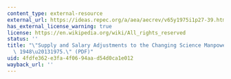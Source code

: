 ```yaml
---
content_type: external-resource
external_url: https://ideas.repec.org/a/aea/aecrev/v65y1975i1p27-39.html
has_external_license_warning: true
license: https://en.wikipedia.org/wiki/All_rights_reserved
status: ''
title: "\"Supply and Salary Adjustments to the Changing Science Manpower Market: Physics,\
  \ 1948\u20131975.\" (PDF)"
uid: 4fdfe362-e3fa-4f06-94aa-d54d0ca1e012
wayback_url: ''
---
```

